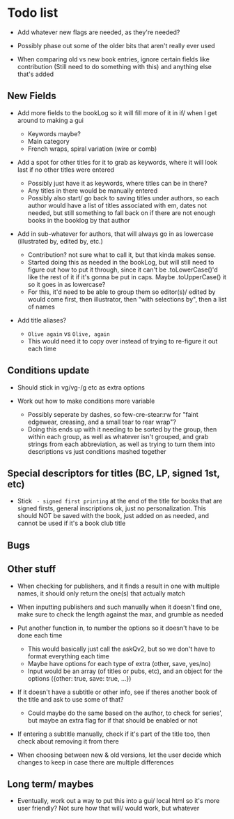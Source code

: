 # Todo list

- Add whatever new flags are needed, as they're needed?

- Possibly phase out some of the older bits that aren't really ever used

- When comparing old vs new book entries, ignore certain fields like contribution (Still need to do something with this)
  and anything else that's added


## New Fields

- Add more fields to the bookLog so it will fill more of it in if/ when I get around to making a gui
    * Keywords maybe?
    * Main category
    * French wraps, spiral variation (wire or comb)

- Add a spot for other titles for it to grab as keywords, where it will look last if no other titles were entered
    * Possibly just have it as keywords, where titles can be in there?
    * Any titles in there would be manually entered
    * Possibly also start/ go back to saving titles under authors, so each author would have a list of titles associated
      with em, dates not needed, but still something to fall back on if there are not enough books in the booklog by that author

- Add in sub-whatever for authors, that will always go in as lowercase (illustrated by, edited by, etc.)
    * Contribution? not sure what to call it, but that kinda makes sense.
    * Started doing this as needed in the bookLog, but will still need to figure out how to put it through, since it can't be
      .toLowerCase()'d like the rest of it if it's gonna be put in caps. Maybe .toUpperCase() it so it goes in as lowercase?
    * For this, it'd need to be able to group them so editor(s)/ edited by would come first, then illustrator, then "with selections by", then a list of names

- Add title aliases?
    * `Olive again` vs `Olive, again`
    * This would need it to copy over instead of trying to re-figure it out each time


## Conditions update

- Should stick in vg/vg-/g etc as extra options

- Work out how to make conditions more variable
    * Possibly seperate by dashes, so few-cre-stear:rw for "faint edgewear, creasing, and a small tear to rear wrap"?
    * Doing this ends up with it needing to be sorted by the group, then within each group, as well as whatever isn't
      grouped, and grab strings from each abbreviation, as well as trying to turn them into descriptions vs just conditions
      mashed together


## Special descriptors for titles (BC, LP, signed 1st, etc)

- Stick ` - signed first printing` at the end of the title for books that are signed
  firsts, general inscriptions ok, just no personalization. This should NOT be saved
  with the book, just added on as needed, and cannot be used if it's a book club title


## Bugs


## Other stuff

- When checking for publishers, and it finds a result in one with multiple names, it should only return the one(s) that actually match

- When inputting publishers and such manually when it doesn't find one, make sure to check the length against the max, and grumble as needed

- Put another function in, to number the options so it doesn't have to be done each time
    * This would basically just call the askQv2, but so we don't have to format everything each time
    * Maybe have options for each type of extra (other, save, yes/no)
    * Input would be an array (of titles or pubs, etc), and an object for the options ({other: true, save: true, ...})

- If it doesn't have a subtitle or other info, see if theres another book of the title and ask to use some of that?
    * Could maybe do the same based on the author, to check for series', but maybe an extra flag for if that should be enabled or not

- If entering a subtitle manually, check if it's part of the title too, then check about removing it from there

- When choosing between new & old versions, let the user decide which changes to keep in case there are multiple differences


## Long term/ maybes

- Eventually, work out a way to put this into a gui/ local html so it's more user friendly?
  Not sure how that will/ would work, but whatever
